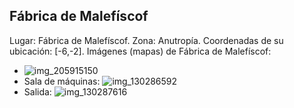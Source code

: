 ## Fábrica de Malefíscof
Lugar: Fábrica de Malefíscof.
Zona: Anutropía.
Coordenadas de su ubicación: [-6,-2].
Imágenes (mapas) de Fábrica de Malefíscof:
- ![img_205915150](https://media.discordapp.net/attachments/1115311447145193482/1115348170818457610/205915150.jpg)
- Sala de máquinas: ![img_130286592](https://media.discordapp.net/attachments/1115311447145193482/1115323625298469005/130286592.jpg)
- Salida: ![img_130287616](https://media.discordapp.net/attachments/1115311447145193482/1115323627768918126/130287616.jpg)